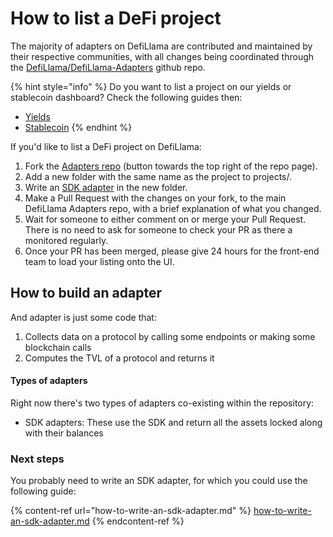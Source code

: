 # How to list a DeFi project

The majority of adapters on DefiLlama are contributed and maintained by their respective communities, with all changes being coordinated through the [DefiLlama/DefiLlama-Adapters](https://github.com/DefiLlama/DefiLlama-Adapters) github repo.

{% hint style="info" %}
Do you want to list a project on our yields or stablecoin dashboard? Check the following guides then:

* [Yields](https://github.com/DefiLlama/yield-server/blob/master/README.md)
* [Stablecoin](https://github.com/DefiLlama/peggedassets-server/blob/master/README.md)
{% endhint %}

If you'd like to list a DeFi project on DefiLlama:

1. Fork the [Adapters repo](https://github.com/DefiLlama/DefiLlama-Adapters) (button towards the top right of the repo page).
2. Add a new folder with the same name as the project to projects/.
3. Write an [SDK adapter](how-to-write-an-sdk-adapter.md) in the new folder.
4. Make a Pull Request with the changes on your fork, to the main DefiLlama Adapters repo, with a brief explanation of what you changed.
5. Wait for someone to either comment on or merge your Pull Request. There is no need to ask for someone to check your PR as there a monitored regularly.
6. Once your PR has been merged, please give 24 hours for the front-end team to load your listing onto the UI.

## How to build an adapter

And adapter is just some code that:

1. Collects data on a protocol by calling some endpoints or making some blockchain calls
2. Computes the TVL of a protocol and returns it

#### Types of adapters

Right now there's two types of adapters co-existing within the repository:

* SDK adapters: These use the SDK and return all the assets locked along with their balances

### Next steps

You probably need to write an SDK adapter, for which you could use the following guide:

{% content-ref url="how-to-write-an-sdk-adapter.md" %}
[how-to-write-an-sdk-adapter.md](how-to-write-an-sdk-adapter.md)
{% endcontent-ref %}
